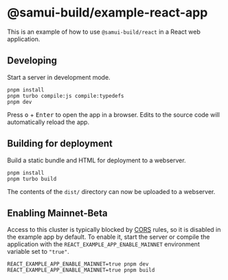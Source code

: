 # @samui-build/example-react-app

This is an example of how to use `@samui-build/react` in a React web application.

## Developing

Start a server in development mode.

```shell
pnpm install
pnpm turbo compile:js compile:typedefs
pnpm dev
```

Press <kbd>o</kbd> + <kbd>Enter</kbd> to open the app in a browser. Edits to the source code will automatically reload
the app.

## Building for deployment

Build a static bundle and HTML for deployment to a webserver.

```shell
pnpm install
pnpm turbo build
```

The contents of the `dist/` directory can now be uploaded to a webserver.

## Enabling Mainnet-Beta

Access to this cluster is typically blocked by [CORS](https://developer.mozilla.org/en-US/docs/Web/HTTP/CORS) rules, so
it is disabled in the example app by default. To enable it, start the server or compile the application with the
`REACT_EXAMPLE_APP_ENABLE_MAINNET` environment variable set to `"true"`.

```shell
REACT_EXAMPLE_APP_ENABLE_MAINNET=true pnpm dev
REACT_EXAMPLE_APP_ENABLE_MAINNET=true pnpm build
```
